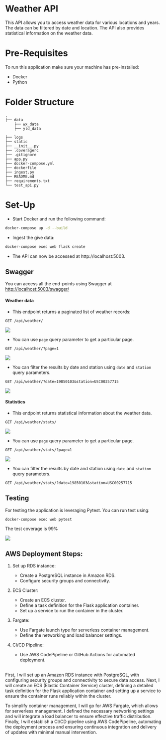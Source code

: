 # Weather API

This API allows you to access weather data for various locations and years. The data can be filtered by date and location. The API also provides statistical information on the weather data.

# Pre-Requisites

To run this application make sure your machine has pre-installed:
- Docker 
- Python

# Folder Structure
```
.
├── data                   
    ├── wx_data
    ├── yld_data
    
├── logs                    
├── static                 
├── __init__.py             
├── .coveragerc
├── .gitignore
├── app.py             
├── docker-compose.yml
├── dockerfile
├── ingest.py
├── README.md
├── requirements.txt
└── test_api.py          
```


# Set-Up

- Start Docker and run the following command:
```bash
docker-compose up -d --build
```

- Ingest the give data:

```bash
docker-compose exec web flask create
```

- The API can now be accessed at http://localhost:5003.

## **Swagger**
You can access all the end-points using Swagger at
[http://localhost:5003/swagger/](http://localhost:5003/swagger/)

#### Weather data
- This endpoint returns a paginated list of weather records:
```
GET /api/weather/
```

![](/static/get-weather.png)

- You can use `page` query parameter to get a particular page.
```
GET /api/weather/?page=1
```
![](/static/get-weather-page.png)
- You can filter the results by date and station using `date` and `station` query parameters.
```
GET /api/weather/?date=19850103&station=USC00257715
```
![](/static/get-weather-filter.png)

#### Statistics
- This endpoint returns statistical information about the weather data.
```
GET /api/weather/stats/
```
![](/static/get-weather-stat.png)

- You can use `page` query parameter to get a particular page.
```
GET /api/weather/stats/?page=1
```
![](/static/get-weather-stat-page.png)
- You can filter the results by date and station using `date` and `station` query parameters.
```
GET /api/weather/stats/?date=19850103&station=USC00257715
```

## Testing
For testing the application is leveraging Pytest. You can run test using:
```bash
docker-compose exec web pytest
```
The test coverage is 99%

![](/static/test-coverage.png)

## AWS Deployment Steps:

1. Set up RDS instance:
    - Create a PostgreSQL instance in Amazon RDS.
    - Configure security groups and connectivity.

2. ECS Cluster:
    - Create an ECS cluster.
    - Define a task definition for the Flask application container.
    - Set up a service to run the container in the cluster.


3. Fargate:
    - Use Fargate launch type for serverless container management.
    - Define the networking and load balancer settings.

4. CI/CD Pipeline:
    - Use AWS CodePipeline or GitHub Actions for automated deployment.

<br>
 First, I will set up an Amazon RDS instance with PostgreSQL, with configuring security groups and connectivity to secure data access. Next, I will create an ECS (Elastic Container Service) cluster, defining a detailed task definition for the Flask application container and setting up a service to ensure the container runs reliably within the cluster.

To simplify container management, I will go for AWS Fargate, which allows for serverless management. I defined the necessary networking settings and will integrate a load balancer to ensure effective traffic distribution. Finally, I will establish a CI/CD pipeline using AWS CodePipeline, automating the deployment process and ensuring continuous integration and delivery of updates with minimal manual intervention.